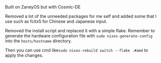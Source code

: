 Built on ZaneyOS but with Cosmic-DE

Removed a lot of the unneeded packages for me self and added some that I use such as fcitx5 for Chinese and Japanese input. 

Removed the install script and replaced it with a simple flake.
Remember to generate the hardware configuration file with `sudo nixos-generate-config` into the `hosts/hostname` directory.

Then you can use  cmd like`sudo nixos-rebuild switch --flake .#amd` to apply the changes.